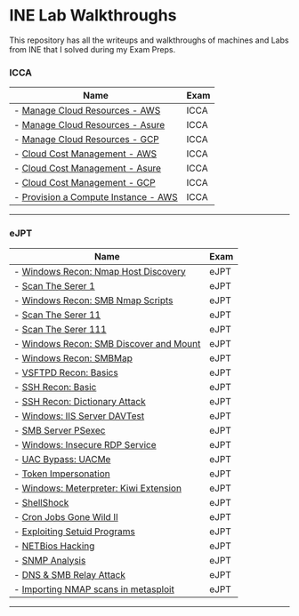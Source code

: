 # INE Lab Walkthroughs
This repository has all the writeups and walkthroughs of machines and Labs from INE that I solved during my Exam Preps. 

### ICCA

| Name                                                                                                                       | Exam  |
| -------------------------------------------------------------------------------------------------------------------------- | ----- |
| - [Manage Cloud Resources - AWS](https://github.com/iabdullah215/WriteUps/blob/main/INE/ICCA/ine.icca.lab.01.md)           | ICCA  |
| - [Manage Cloud Resources - Asure](https://github.com/iabdullah215/WriteUps/blob/main/INE/ICCA/ine.icca.lab.03.md)         | ICCA  |
| - [Manage Cloud Resources - GCP](https://github.com/iabdullah215/WriteUps/blob/main/INE/ICCA/ine.icca.lab.02.md)           | ICCA  |
| - [Cloud Cost Management - AWS](https://github.com/iabdullah215/WriteUps/blob/main/INE/ICCA/ine.icca.lab.04.md)            | ICCA  |
| - [Cloud Cost Management - Asure](https://github.com/iabdullah215/WriteUps/blob/main/INE/ICCA/ine.icca.lab.05.md)          | ICCA  |
| - [Cloud Cost Management - GCP](https://github.com/iabdullah215/WriteUps/blob/main/INE/ICCA/ine.icca.lab.06.md)            | ICCA  |
| - [Provision a Compute Instance - AWS](https://github.com/iabdullah215/WriteUps/blob/main/INE/ICCA/ine.icca.lab.07.md)     | ICCA  |
---

### eJPT

| Name                                                                                                                       | Exam  |
| -------------------------------------------------------------------------------------------------------------------------- | ----- |
| - [Windows Recon: Nmap Host Discovery](https://github.com/iabdullah215/WriteUps/blob/main/INE/eJPT/ine.ejpt.lab.01.md)     | eJPT  |
| - [Scan The Serer 1](INE/eJPT/ine.ejpt.lab.02.md)                                                                          | eJPT  |
| - [Windows Recon: SMB Nmap Scripts](INE/eJPT/ine.ejpt.lab.03.md)                                                           | eJPT  |
| - [Scan The Serer 11](INE/eJPT/ine.ejpt.lab.04.md)                                                                         | eJPT  |
| - [Scan The Serer 111](INE/eJPT/ine.ejpt.lab.05.md)                                                                        | eJPT  |
| - [Windows Recon: SMB Discover and Mount](INE/eJPT/ine.ejpt.lab.06.md)                                                     | eJPT  |
| - [Windows Recon: SMBMap](INE/eJPT/ine.ejpt.lab.07.md)                                                                     | eJPT  |
| - [VSFTPD Recon: Basics](INE/eJPT/ine.ejpt.lab.08.md)                                                                      | eJPT  |
| - [SSH Recon: Basic](INE/eJPT/ine.ejpt.lab.09.md)                                                                          | eJPT  |
| - [SSH Recon: Dictionary Attack](INE/eJPT/ine.ejpt.lab.10.md)                                                              | eJPT  |
| - [Windows: IIS Server DAVTest](INE/eJPT/ine.ejpt.lab.11.md)                                                               | eJPT  |
| - [SMB Server PSexec](INE/eJPT/ine.ejpt.lab.12.md)                                                                         | eJPT  |
| - [Windows: Insecure RDP Service](INE/eJPT/ine.ejpt.lab.13.md)                                                             | eJPT  |
| - [UAC Bypass: UACMe](INE/eJPT/ine.ejpt.lab.14.md)                                                                         | eJPT  |
| - [Token Impersonation](INE/eJPT/ine.ejpt.lab.15.md)                                                                       | eJPT  |
| - [Windows: Meterpreter: Kiwi Extension](INE/eJPT/ine.ejpt.lab.16.md)                                                      | eJPT  |
| - [ShellShock](INE/eJPT/ine.ejpt.lab.17.md)                                                                                | eJPT  |
| - [Cron Jobs Gone Wild II](INE/eJPT/ine.ejpt.lab.18.md)                                                                    | eJPT  |
| - [Exploiting Setuid Programs](INE/eJPT/ine.ejpt.lab.19.md)                                                                | eJPT  |
| - [NETBios Hacking](INE/eJPT/ine.ejpt.lab.20.md)                                                                           | eJPT  |
| - [SNMP Analysis](INE/eJPT/ine.ejpt.lab.21.md)                                                                             | eJPT  |
| - [DNS & SMB Relay Attack](INE/eJPT/ine.ejpt.lab.22.md)                                                                    | eJPT  |
| - [Importing NMAP scans in metasploit](INE/eJPT/ine.ejpt.lab.23.md)                                                        | eJPT  |
---
